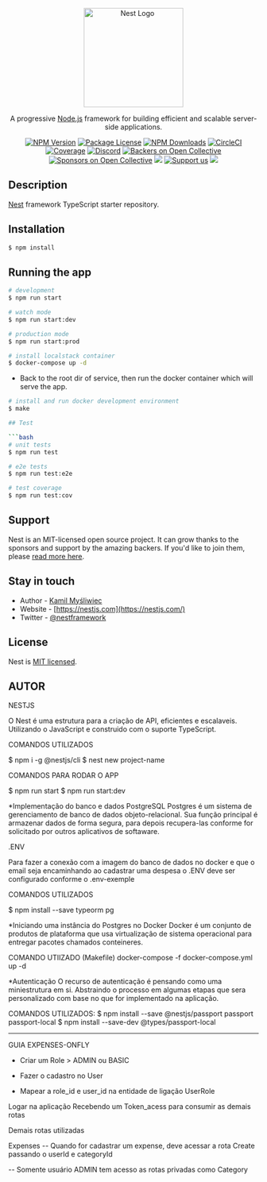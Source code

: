 <p align="center">
  <a href="http://nestjs.com/" target="blank"><img src="https://nestjs.com/img/logo-small.svg" width="200" alt="Nest Logo" /></a>
</p>

[circleci-image]: https://img.shields.io/circleci/build/github/nestjs/nest/master?token=abc123def456
[circleci-url]: https://circleci.com/gh/nestjs/nest

  <p align="center">A progressive <a href="http://nodejs.org" target="_blank">Node.js</a> framework for building efficient and scalable server-side applications.</p>
    <p align="center">
<a href="https://www.npmjs.com/~nestjscore" target="_blank"><img src="https://img.shields.io/npm/v/@nestjs/core.svg" alt="NPM Version" /></a>
<a href="https://www.npmjs.com/~nestjscore" target="_blank"><img src="https://img.shields.io/npm/l/@nestjs/core.svg" alt="Package License" /></a>
<a href="https://www.npmjs.com/~nestjscore" target="_blank"><img src="https://img.shields.io/npm/dm/@nestjs/common.svg" alt="NPM Downloads" /></a>
<a href="https://circleci.com/gh/nestjs/nest" target="_blank"><img src="https://img.shields.io/circleci/build/github/nestjs/nest/master" alt="CircleCI" /></a>
<a href="https://coveralls.io/github/nestjs/nest?branch=master" target="_blank"><img src="https://coveralls.io/repos/github/nestjs/nest/badge.svg?branch=master#9" alt="Coverage" /></a>
<a href="https://discord.gg/G7Qnnhy" target="_blank"><img src="https://img.shields.io/badge/discord-online-brightgreen.svg" alt="Discord"/></a>
<a href="https://opencollective.com/nest#backer" target="_blank"><img src="https://opencollective.com/nest/backers/badge.svg" alt="Backers on Open Collective" /></a>
<a href="https://opencollective.com/nest#sponsor" target="_blank"><img src="https://opencollective.com/nest/sponsors/badge.svg" alt="Sponsors on Open Collective" /></a>
  <a href="https://paypal.me/kamilmysliwiec" target="_blank"><img src="https://img.shields.io/badge/Donate-PayPal-ff3f59.svg"/></a>
    <a href="https://opencollective.com/nest#sponsor"  target="_blank"><img src="https://img.shields.io/badge/Support%20us-Open%20Collective-41B883.svg" alt="Support us"></a>
  <a href="https://twitter.com/nestframework" target="_blank"><img src="https://img.shields.io/twitter/follow/nestframework.svg?style=social&label=Follow"></a>
</p>
  <!--[![Backers on Open Collective](https://opencollective.com/nest/backers/badge.svg)](https://opencollective.com/nest#backer)
  [![Sponsors on Open Collective](https://opencollective.com/nest/sponsors/badge.svg)](https://opencollective.com/nest#sponsor)-->

## Description

[Nest](https://github.com/nestjs/nest) framework TypeScript starter repository.

## Installation

```bash
$ npm install
```

## Running the app

```bash
# development
$ npm run start

# watch mode
$ npm run start:dev

# production mode
$ npm run start:prod

# install localstack container
$ docker-compose up -d
```
- Back to the root dir of service, then run the docker container which will serve the app.

```bash
# install and run docker development environment
$ make

## Test

```bash
# unit tests
$ npm run test

# e2e tests
$ npm run test:e2e

# test coverage
$ npm run test:cov
```

## Support

Nest is an MIT-licensed open source project. It can grow thanks to the sponsors and support by the amazing backers. If you'd like to join them, please [read more here](https://docs.nestjs.com/support).

## Stay in touch

- Author - [Kamil Myśliwiec](https://kamilmysliwiec.com)
- Website - [https://nestjs.com](https://nestjs.com/)
- Twitter - [@nestframework](https://twitter.com/nestframework)

## License

Nest is [MIT licensed](LICENSE).

## AUTOR

NESTJS


O Nest é uma estrutura para a criação de API, eficientes e escalaveis. Utilizando o JavaScript e construido com o suporte TypeScript.

COMANDOS UTILIZADOS

$ npm i -g @nestjs/cli
$ nest new project-name

COMANDOS PARA RODAR O APP

$ npm run start
$ npm run start:dev

*Implementação do banco e dados PostgreSQL
Postgres é um sistema de gerenciamento de banco de dados objeto-relacional. Sua função principal é armazenar dados de forma segura, para depois recupera-las conforme for solicitado por outros aplicativos de softaware. 

.ENV

Para fazer a conexão com a imagem do banco de dados no docker e que o email seja encaminhando ao cadastrar uma despesa o .ENV deve ser configurado conforme o .env-exemple

COMANDOS UTILIZADOS

$ npm install --save typeorm pg

*Iniciando uma instância do Postgres no Docker 
Docker é um conjunto de produtos de plataforma que usa virtualização de sistema operacional para entregar pacotes chamados conteineres.

COMANDO UTIIZADO (Makefile)
	docker-compose -f docker-compose.yml up -d

*Autenticação
O recurso de autenticação é pensando como uma miniestrutura em si. Abstraindo o processo em algumas etapas que sera personalizado com base no que for implementado na aplicação.

COMANDOS UTILIZADOS:
$ npm install --save @nestjs/passport passport passport-local
$ npm install --save-dev @types/passport-local

----------------------

GUIA EXPENSES-ONFLY

- Criar um Role > ADMIN ou BASIC

- Fazer o cadastro no User

- Mapear a role_id e user_id na entidade de ligação UserRole 

Logar na aplicação 
Recebendo um Token_acess para consumir as demais rotas

Demais rotas utilizadas 

Expenses
-- Quando for cadastrar um expense, deve acessar a rota Create passando o userId e categoryId

-- Somente usuário ADMIN tem acesso as rotas privadas como Category

